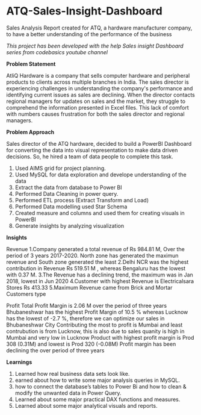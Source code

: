 # ATQ-Sales-Insight-Dashboard
Sales Analysis Report created for ATQ, a hardware manufacturer company, to have a better understanding of the performance of the business

*This project has been developed with the help Sales insight Dashboard series from codebasics youtube channel*

**Problem Statement**

AtliQ Hardware is a company that sells computer hardware and peripheral products to clients across multiple branches in India. The sales director is experiencing challenges in understanding the company's performance and identifying current issues as sales are declining. When the director contacts regional managers for updates on sales and the market, they struggle to comprehend the information presented in Excel files. This lack of comfort with numbers causes frustration for both the sales director and regional managers.

**Problem Approach**

Sales director of the ATQ hardware, decided to build a PowerBI Dashboard for converting the data into visual representation to make data driven decisions. So, he hired a team of data people to complete this task.

1. Used AIMS grid for project planning.
2. Used MySQL for data exploration and develope understanding of the data
3. Extract the data from database to Power BI
4. Performed Data Cleaning in power query.
5. Performed ETL process (Extract Transform and Load)
6. Performed Data modelling used Star Schema
7. Created measure and columns and used them for creating visuals in PowerBI
8. Generate insights by analyzing visualization

**Insights**


Revenue
1.Company generated a total revenue of Rs 984.81 M, Over the period of 3 years 2017-2020. North zone has generated the maximun revenue and South zone generated the least
2.Delhi NCR was the highest contribution in Revenue Rs 519.51 M , whereas Bengaluru has the lowest with 0.37 M.
3.The Revenue has a declining trend, the maximum was in Jan 2018, lowest in Jun 2020
4.Customer with highest Revenue is Electricalsara Stores Rs 413.33
5.Maximum Revenue came from Brick and Mortar Customers type


Profit
Total Profit Margin is 2.06 M over the period of three years
Bhubaneshwar has the highest Profit Margin of 10.5 % whereas Lucknow has the lowest of -2.7 %, therefore we can optimize our sales in Bhubaneshwar
City Contributing the most to profit is Mumbai and least contrubution is from Lucknow, this is also due to sales quanity is high in Mumbai and very low in Lucknow
Product with highest profit margin is Prod 308 (0.31M) and lowest is Prod 320 (-0.08M)
Profit margin has been declining the over period of three years


**Learnings**

1. Learned how real business data sets look like.
2. earned about how to write some major analysis queries in MySQL.
3. how to connect the database’s tables to Power Bi and how to clean & modify the unwanted data in Power Query.
4. Learned about some major practical DAX functions and measures.
5. Learned about some major analytical visuals and reports.





